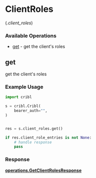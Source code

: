# ClientRoles
(*.client_roles*)

### Available Operations

* [get](#get) - get the client's roles

## get

get the client's roles

### Example Usage

```python
import cribl

s = cribl.Cribl(
    bearer_auth="",
)


res = s.client_roles.get()

if res.client_role_entries is not None:
    # handle response
    pass
```


### Response

**[operations.GetClientRolesResponse](../../models/operations/getclientrolesresponse.md)**

